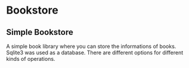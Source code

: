 # Bookstore
Simple Bookstore
-----------------
A simple book library where you can store the informations of books. Sqlite3 was used as a database. There are different options for different kinds of operations.
